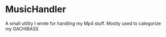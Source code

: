# MusicHandler
A small utility I wrote for handling my Mp4 stuff. Mostly used to categorize my GACHIBASS

